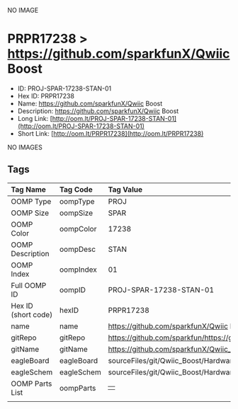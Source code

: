 


  
NO IMAGE  
# PRPR17238 > https://github.com/sparkfunX/Qwiic Boost

- ID: PROJ-SPAR-17238-STAN-01
- Hex ID: PRPR17238
- Name: https://github.com/sparkfunX/Qwiic Boost
- Description: https://github.com/sparkfunX/Qwiic Boost
- Long Link: [http://oom.lt/PROJ-SPAR-17238-STAN-01](http://oom.lt/PROJ-SPAR-17238-STAN-01)
- Short Link: [http://oom.lt/PRPR17238](http://oom.lt/PRPR17238)
  
NO IMAGES  
## Tags
  

|Tag Name|Tag Code|Tag Value|
| :--- | :--- | :--- |
|OOMP Type|oompType|PROJ|
|OOMP Size|oompSize|SPAR|
|OOMP Color|oompColor|17238|
|OOMP Description|oompDesc|STAN|
|OOMP Index|oompIndex|01|
|Full OOMP ID|oompID|PROJ-SPAR-17238-STAN-01|
|Hex ID (short code)|hexID|PRPR17238|
|name|name|https://github.com/sparkfunX/Qwiic Boost|
|gitRepo|gitRepo|https://github.com/sparkfun/https://github.com/sparkfunX/Qwiic_Boost|
|gitName|gitName|https://github.com/sparkfunX/Qwiic_Boost|
|eagleBoard|eagleBoard|sourceFiles/git/Qwiic_Boost/Hardware/Qwiic_Boost.brd|
|eagleSchem|eagleSchem|sourceFiles/git/Qwiic_Boost/Hardware/Qwiic_Boost.sch|
|OOMP Parts List|oompParts|<table><tr><td></td></tr></table>|
||||
